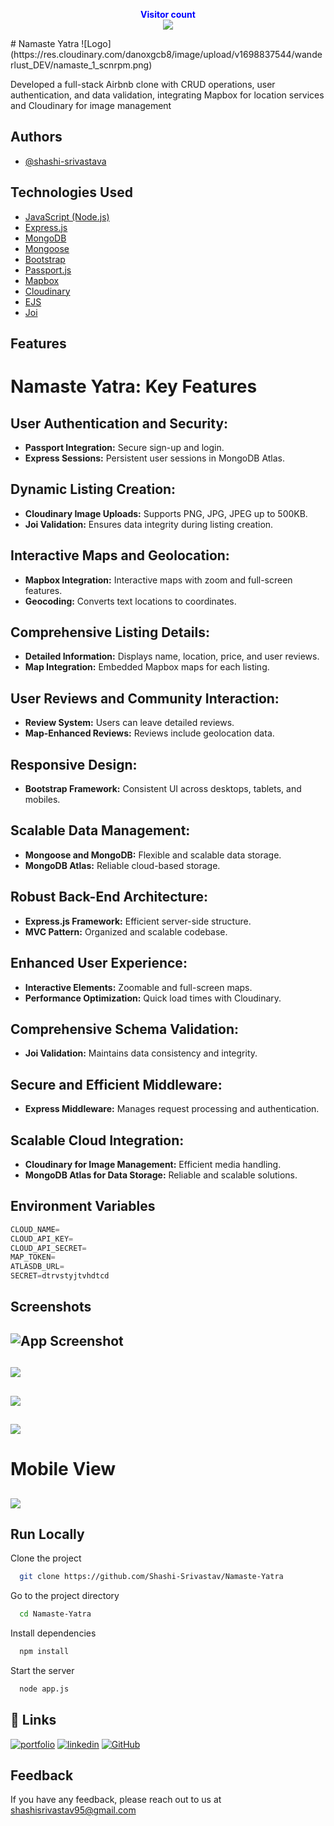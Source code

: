 <p align="center">
  <b style="color: blue;  ">Visitor count</b>
  <br>
  <a style="" href="https://github.com/shashi-srivastav">
  <img src="https://profile-counter.glitch.me/namaste-yatra/count.svg" />
  </a>
</p>
# Namaste Yatra 
![Logo](https://res.cloudinary.com/danoxgcb8/image/upload/v1698837544/wanderlust_DEV/namaste_1_scnrpm.png)

Developed a full-stack Airbnb clone with CRUD operations, user authentication, and data validation, integrating Mapbox for location services and Cloudinary for image management



## Authors

- [@shashi-srivastava](https://github.com/Shashi-Srivastav)


## Technologies Used

 - [JavaScript (Node.js)]()
 - [Express.js]()
 - [MongoDB]()
 - [Mongoose]()
 - [Bootstrap]()
 - [Passport.js]()
 - [Mapbox]()
 - [Cloudinary]()
 - [EJS]()
 - [Joi]()










## Features
# Namaste Yatra: Key Features

## User Authentication and Security:
- **Passport Integration:** Secure sign-up and login.
- **Express Sessions:** Persistent user sessions in MongoDB Atlas.

## Dynamic Listing Creation:
- **Cloudinary Image Uploads:** Supports PNG, JPG, JPEG up to 500KB.
- **Joi Validation:** Ensures data integrity during listing creation.

## Interactive Maps and Geolocation:
- **Mapbox Integration:** Interactive maps with zoom and full-screen features.
- **Geocoding:** Converts text locations to coordinates.

## Comprehensive Listing Details:
- **Detailed Information:** Displays name, location, price, and user reviews.
- **Map Integration:** Embedded Mapbox maps for each listing.

## User Reviews and Community Interaction:
- **Review System:** Users can leave detailed reviews.
- **Map-Enhanced Reviews:** Reviews include geolocation data.

## Responsive Design:
- **Bootstrap Framework:** Consistent UI across desktops, tablets, and mobiles.

## Scalable Data Management:
- **Mongoose and MongoDB:** Flexible and scalable data storage.
- **MongoDB Atlas:** Reliable cloud-based storage.

## Robust Back-End Architecture:
- **Express.js Framework:** Efficient server-side structure.
- **MVC Pattern:** Organized and scalable codebase.

## Enhanced User Experience:
- **Interactive Elements:** Zoomable and full-screen maps.
- **Performance Optimization:** Quick load times with Cloudinary.

## Comprehensive Schema Validation:
- **Joi Validation:** Maintains data consistency and integrity.

## Secure and Efficient Middleware:
- **Express Middleware:** Manages request processing and authentication.

## Scalable Cloud Integration:
- **Cloudinary for Image Management:** Efficient media handling.
- **MongoDB Atlas for Data Storage:** Reliable and scalable solutions.
## Environment Variables

```javascript
CLOUD_NAME=
CLOUD_API_KEY=
CLOUD_API_SECRET=
MAP_TOKEN=
ATLASDB_URL=
SECRET=dtrvstyjtvhdtcd
```


## Screenshots

![App Screenshot](https://github.com/Shashi-Srivastav/Namaste-Yatra/assets/119119389/21c1c9d1-9101-4235-bdd8-ec9380db50af)
---
![](https://github.com/Shashi-Srivastav/Namaste-Yatra/assets/119119389/5920edce-37c1-4814-82ef-c28b6999116d)
---
![](https://github.com/Shashi-Srivastav/Namaste-Yatra/assets/119119389/85c60a10-f1d6-4bf3-b66d-5a2272bafb0a)
---
![](https://github.com/Shashi-Srivastav/Namaste-Yatra/assets/119119389/732fa7c3-78db-4bf0-9f60-61a77d61edce)
---
# Mobile View

![](https://github.com/Shashi-Srivastav/Namaste-Yatra/assets/119119389/e2c1aca0-1be3-4d6d-8809-f5022233c7b6)
---


## Run Locally

Clone the project

```bash
  git clone https://github.com/Shashi-Srivastav/Namaste-Yatra
```

Go to the project directory

```bash
  cd Namaste-Yatra
```

Install dependencies

```bash
  npm install
```

Start the server

```bash
  node app.js
```


## 🔗 Links
[![portfolio](https://img.shields.io/badge/my_portfolio-000?style=for-the-badge&logo=ko-fi&logoColor=white)](https://shashi-srivastava.vercel.app/)
[![linkedin](https://img.shields.io/badge/linkedin-0A66C2?style=for-the-badge&logo=linkedin&logoColor=white)](https://www.linkedin.com/in/shashi-srivastava01/)
[![GitHub](https://img.shields.io/badge/github-1DA1F2?style=for-the-badge&logo=twitter&logoColor=white)](https://github.com/Shashi-Srivastav)


## Feedback

If you have any feedback, please reach out to us at shashisrivastav95@gmail.com


